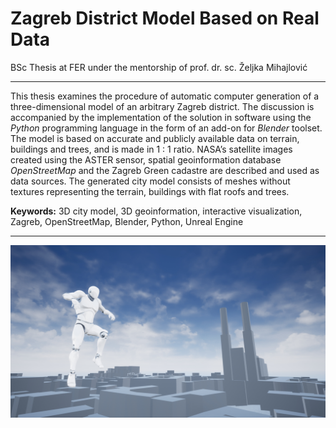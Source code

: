 # Zagreb District Model Based on Real Data
BSc Thesis at FER under the mentorship of prof. dr. sc. Željka Mihajlović

---

This thesis examines the procedure of automatic computer generation of a three-dimensional model of an arbitrary Zagreb district. The discussion is accompanied by
the implementation of the solution in software using the *Python* programming language in the form of an add-on for *Blender* toolset. The model is based on accurate
and publicly available data on terrain, buildings and trees, and is made in 1 : 1 ratio. NASA’s satellite images created using the ASTER sensor, spatial geoinformation
database *OpenStreetMap* and the Zagreb Green cadastre are described and used as data
sources. The generated city model consists of meshes without textures representing the
terrain, buildings with flat roofs and trees.

**Keywords:** 3D city model, 3D geoinformation, interactive visualization, Zagreb, OpenStreetMap, Blender, Python, Unreal Engine

---

![Desmos graph](Paper/figures/ue4_game_jumping.jpg)
